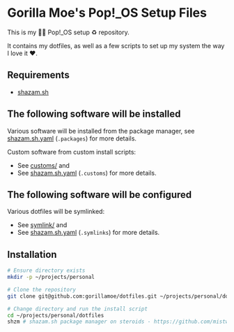 Gorilla Moe's Pop!_OS Setup Files
=================================

This is my 🦍🍌 Pop!_OS setup ♻️ repository.

It contains my dotfiles, as well as a few scripts to set up my system the way I love it ❤️.

## Requirements

 - [shazam.sh](https://github.com/mistweaverco/shazam.sh)

## The following software will be installed

Various software will be installed from the package manager,
see [shazam.sh.yaml](./shazam.sh.yaml) (`.packages`) for more details.

Custom software from custom install scripts:

 - See [customs/](./customs/) and
 - See [shazam.sh.yaml](./shazam.sh.yaml) (`.customs`) for more details.

## The following software will be configured

Various dotfiles will be symlinked:

 - See [symlink/](./symlink/) and
 - See [shazam.sh.yaml](./shazam.sh.yaml) (`.symlinks`) for more details.

## Installation

```bash
# Ensure directory exists
mkdir -p ~/projects/personal

# Clone the repository
git clone git@github.com:gorillamoe/dotfiles.git ~/projects/personal/dotfiles

# Change directory and run the install script
cd ~/projects/personal/dotfiles
shzm # shazam.sh package manager on steroids - https://github.com/mistweaverco/shazam.sh
```
